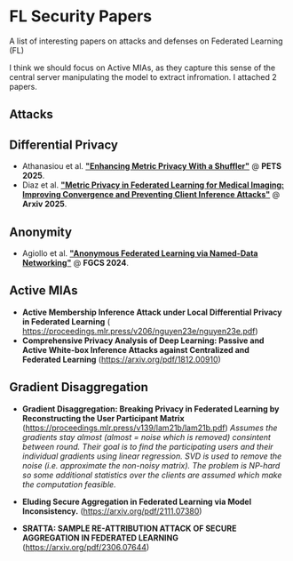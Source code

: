 # FL Security Papers

A list of interesting papers on attacks and defenses on Federated Learning (FL)

I think we should focus on Active MIAs, as they capture this sense of the central server manipulating the model to extract infromation. I attached 2 papers. 

## Attacks

## Differential Privacy

- Athanasiou et al. [**"Enhancing Metric Privacy With a Shuffler"**](https://hal.science/hal-04895564/document) @ **PETS 2025**.
- Diaz et al. [**"Metric Privacy in Federated Learning for Medical Imaging: Improving Convergence and Preventing Client Inference Attacks"**](https://arxiv.org/pdf/2502.01352) @ **Arxiv 2025**.

## Anonymity

- Agiollo et al. [**"Anonymous Federated Learning via Named-Data Networking"**](https://www.sciencedirect.com/science/article/pii/S0167739X23004144) @ **FGCS 2024**.

## Active MIAs
-  **Active Membership Inference Attack under Local Differential Privacy in Federated Learning** ( https://proceedings.mlr.press/v206/nguyen23e/nguyen23e.pdf)
- **Comprehensive Privacy Analysis of Deep Learning: Passive and Active White-box Inference Attacks against Centralized and Federated Learning** (https://arxiv.org/pdf/1812.00910)


## Gradient Disaggregation
-  **Gradient Disaggregation: Breaking Privacy in Federated Learning by Reconstructing the User Participant Matrix** (https://proceedings.mlr.press/v139/lam21b/lam21b.pdf)
  _Assumes the gradients stay almost (almost = noise which is removed) consintent between round. Their goal is to find the participating users and their individual gradients using linear regression. SVD is used to remove the noise (i.e. approximate the non-noisy matrix). The problem is NP-hard so some additional statistics over the clients are assumed which make the computation feasible._

 
-  **Eluding Secure Aggregation in Federated Learning via Model Inconsistency.**  (https://arxiv.org/pdf/2111.07380)
-  **SRATTA: SAMPLE RE-ATTRIBUTION ATTACK OF SECURE AGGREGATION IN FEDERATED LEARNING** (https://arxiv.org/pdf/2306.07644)
